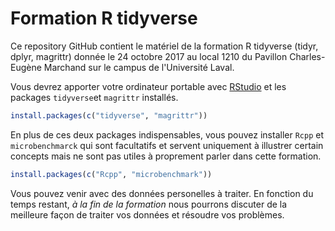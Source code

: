 # Formation R tidyverse

Ce repository GitHub contient le matériel de la formation R tidyverse (tidyr, dplyr, magrittr) donnée le 24 octobre 2017 au local 1210 du Pavillon Charles-Eugène Marchand sur le campus de l'Université Laval.

Vous devrez apporter votre ordinateur portable avec [RStudio](https://www.rstudio.com/products/rstudio/download/#download) et les packages `tidyverse`et `magrittr` installés.

```r
install.packages(c("tidyverse", "magrittr"))
```

En plus de ces deux packages indispensables, vous pouvez installer `Rcpp` et `microbenchmarck` qui sont facultatifs et servent uniquement à illustrer certain concepts mais ne sont pas utiles à proprement parler dans cette formation.

```r
install.packages(c("Rcpp", "microbenchmark"))
```

Vous pouvez venir avec des données personelles à traiter. En fonction du temps restant, *à la fin de la formation* nous pourrons discuter de la meilleure façon de traiter vos données et résoudre vos problèmes.
